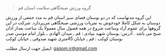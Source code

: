 

> گروه ورزش صبحگاهی سلامت استان قم


این گروه مدتهاست که در دو بوستان فضای سبز استان قم به مدد جمعی از ورزش دوستان به شکل کاملا خودجوش به تمریات ورزشی صبحگاهی می‌پردازد.
شرکت در این گروهها برای عموم آزاد وساعت شروع در همه فصول سال  معمولا یک ساعت بعداز اذان صبح می باشد . 
آدرس:
بوستان شهید بنیادی : قم ـ میدان الهادی ـ بلوار امام موسی صدر
بوستان کوکب : قم ـ خیابان 45متری شهید صدوقی  ـ خیابان کوکب

ایمیل جهت ارسال مطلب:
<a href="mailto:gsqom.ir@gmial.com">gsqom.ir@gmail.com<a/>



